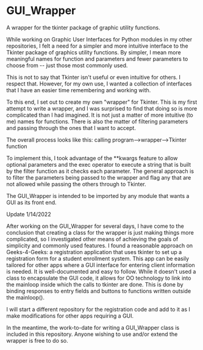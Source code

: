 # GUI_Wrapper
A wrapper for the tkinter package of graphic utility functions.

While working on Graphic User Interfaces for Python modules in my other repositories, I felt a need for a simpler and more intuitive interface to the Tkinter package of graphics utility functions.  By simpler, I mean more meaningful names for function and parameters and fewer parameters to choose from -- just those most commonly used.

This is not to say that Tkinter isn't useful or even intuitive for others.  I respect that.  However, for my own use, I wanted a collection of interfaces that I have an easier time remembering and working with.

To this end, I set out to create my own "wrapper" for Tkinter.  This is my first attempt to write a wrapper, and I was surprised to find that doing so is more complicated than I had imagined.  It is not just a matter of more intuitive (to me) names for functions.  There is also the matter of filtering parameters and passing through the ones that I want to accept.

The overall process looks like this:
    calling program-->wrapper-->Tkinter function
    
To implement this, I took advantage of the **kwargs feature to allow optional parameters and the exec operator to execute a string that is built by the filter function as it checks each parameter.  The general approach is to filter the parameters being passed  to the wrapper and flag any that are not allowed while passing the others through to Tkinter.

The GUI_Wrapper is intended to be imported by any module that wants a GUI as its front end.

Update 1/14/2022

After working on the GUI_Wrapper for several days, I have come to the conclusion that creating a class for the wrapper is just making things more complicated, so I investigated other means of achieving the goals of simplicity and commonly used features.  I found a reasonable approach on Geeks-4-Geeks: a registration application that uses tkinter to set up a registration form for a student enrollment system.  This app can be easily tailored for other apps where a GUI interface for entering client information is needed.  It is well-documented and easy to follow.  While it doesn't used a class to encapsulate the GUI code, it allows for OO technology to link into the mainloop inside which the calls to tkinter are done.  This is done by binding responses to entry fields and buttons to functions written outside the mainloop().

I will start a different repository for the registration code and add to it as I make modifications for other apps requiring a GUI.

In the meantime, the work-to-date for writing a GUI_Wrapper class is included in this repository.  Anyone wishing to use and/or extend the wrapper is free to do so.

